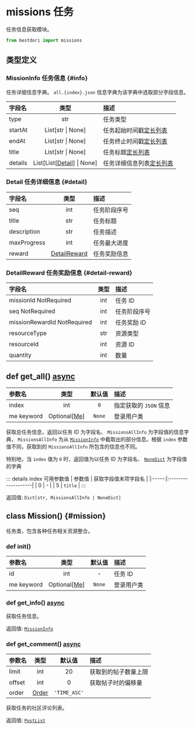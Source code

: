 # missions 任务

任务信息获取模块。

```python
from bestdori import missions
```

## 类型定义

### MissionInfo 任务信息 {#info}

任务详细信息字典。 `all.{index}.json` 信息字典为该字典中选取部分字段信息。

| 字段名 | 类型 | 描述 |
|:------|:----:|:-----|
| type | str | 任务类型 |
| startAt | List[str \| None] | 任务起始时间戳[定长列表](/typing/#fixed-list) |
| endAt | List[str \| None] | 任务终止时间戳[定长列表](/typing/#fixed-list) |
| title | List[str \| None] | 任务标题[定长列表](/typing/#fixed-list) |
| details | List[List[[Detail](/missions/#detail)] \| None] | 任务详细信息列表[定长列表](/typing/#fixed-list) |

### Detail 任务详细信息 {#detail}

| 字段名 | 类型 | 描述 |
|:------|:----:|:-----|
| seq | int | 任务阶段序号 |
| title | str | 任务标题 |
| description | str | 任务描述 |
| maxProgress | int | 任务最大进度 |
| reward | [DetailReward](/missions/#detail-reward) | 任务奖励信息 |

### DetailReward 任务奖励信息 {#detail-reward}

| 字段名 | 类型 | 描述 |
|:------|:----:|:-----|
| missionId <Badge type="info">NotRequired</Badge> | int | 任务 ID |
| seq <Badge type="info">NotRequired</Badge> | int | 任务阶段序号 |
| missionRewardId <Badge type="info">NotRequired</Badge> | int | 任务奖励 ID |
| resourceType | str | 资源类型 |
| resourceId | int | 资源 ID |
| quantity | int | 数量 |

## def get_all() <Badge type="tip">[async](/fast-start/#async-sync)</Badge>

| 参数名 | 类型 | 默认值 | 描述 |
|:------|:----:|:-----:|:-----|
| index | int | `0` | 指定获取的 `JSON` 信息 |
| me <Badge type="info">keyword</Badge> | Optional[[Me](./user/#me)] | `None` | 登录用户类 |

获取总任务信息，返回以任务 ID 为字段名、 `MissionsAllInfo` 为字段值的信息字典， `MissionsAllInfo` 为从 [`MissionInfo`](./missions/#info) 中截取出的部分信息。根据 `index` 参数值不同，获取到的 `MissionsAllInfo` 所包含的信息也不同。

特别地，当 `index` 值为 `0` 时，返回值为以任务 ID 为字段名、 [`NoneDict`](/typing/#nonedict) 为字段值的字典

::: details index 可用参数值
| 参数值 | 获取字段值末项字段名 |
|:-----:|:-------------------|
| 0 | - |
| 5 | `title` |
:::

<Badge type="info">返回值:</Badge> `Dict[str, MissionsAllInfo | NoneDict]`

## class Mission() {#mission}

任务类，包含各种任务相关资源整合。

### def __init__()

| 参数名 | 类型 | 默认值 | 描述 |
|:------|:----:|:-----:|:-----|
| id | int | - | 任务 ID |
| me <Badge type="info">keyword</Badge> | Optional[[Me](./user/#me)] | `None` | 登录用户类 |

### def get_info() <Badge type="tip">[async](/fast-start/#async-sync)</Badge>

获取任务信息。

<Badge type="info">返回值:</Badge> [`MissionInfo`](./missions/#info)

### def get_comment() <Badge type="tip">[async](/fast-start/#async-sync)</Badge>

| 参数名 | 类型 | 默认值 | 描述 |
|:------|:----:|:-----:|:-----|
| limit | int | 20 | 获取到的帖子数量上限 |
| offset | int | 0 | 获取帖子时的偏移量 |
| order | [Order](/typing/#order) | `'TIME_ASC'` |

获取任务的社区评论列表。

<Badge type="info">返回值:</Badge> [`PostList`](./post/#list)
